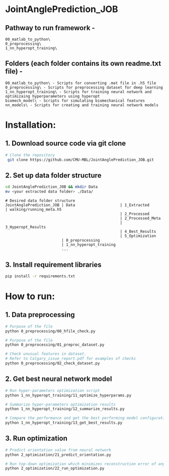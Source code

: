 # JointAnglePrediction_JOB

## Pathway to run framework - 
    00_matlab_to_python\
    0_preprocessing\
    1_nn_hyperopt_training\

## Folders (each folder contains its own readme.txt file) -
    00_matlab_to_python\ - Scripts for converting .mat file in .h5 file
    0_preprocessing\ - Scripts for preprocessing dataset for deep learning
    1_nn_hyperopt_training\ - Scripts for training neural network and optimizaing hyperparameters using hyperopt
    biomech_model\ - Scripts for simulating biomechanical features
    nn_models\ - Scripts for creating and training neural network models
    
 # Installation:
 ## 1. Download source code via git clone
 ```bash
 # Clone the repository
  git clone https://github.com/CMU-MBL/JointAnglePrediction_JOB.git
  ```

  ## 2. Set up data folder structure
  ```bash
  cd JointAnglePrediction_JOB && mkdir Data
  mv <your extracted data folder> ./Data/
  ```
  ```
  # Desired data folder structure
  JointAnglePrediction_JOB | Data                    | 1_Extracted          | walking/running_meta.h5
                                                     | 2_Processed
                                                     | 2_Processed_Meta
                                                     | 3_Hyperopt_Results
                                                     | 4_Best_Results
                                                     | 5_Optimization
                           | 0_preprocessing
                           | 1_nn_hyperopt_training
                           ...
  ```
  
  ## 3. Install requirement libraries
  ```bash
  pip install -r requirements.txt
  ```
  
  # How to run:
  ## 1. Data preprocessing
  ```bash
  # Purpose of the file
  python 0_preprocessing/00_hfile_check.py
  ```
  
  ```bash
  # Purpose of the file
  python 0_preprocessing/01_preproc_dataset.py
  ```
  
  ```bash
  # Check unusual features in dataset. 
  # Refer to Calgary_issue_report.pdf for examples of checks
  python 0_preprocessing/02_check_dataset.py
  ```
  
  ## 2. Get best neural network model
  ```bash
  # Run hyper-parameters optimization script
  python 1_nn_hyperopt_training/11_optimize_hyperparams.py
  ```
  
  ```bash
  # Summarize hyper-parameters optimization results
  python 1_nn_hyperopt_training/12_summarize_results.py
  ```
  
  ```bash
  # Compare the performance and get the best performing model configuration
  python 1_nn_hyperopt_training/13_get_best_results.py
  ```
  
  ## 3. Run optimization
  ```bash
  # Predict orientation value from neural network
  python 2_optimization/21_predict_orientation.py
  ```
  
  ```bash
  # Run top-down optimization which minimizes reconstruction error of angular velocity data
  python 2_optimization/22_run_optimization.py
  ```
